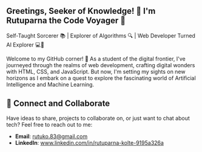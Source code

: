 ## Greetings, Seeker of Knowledge! 🌌 I'm Rutuparna the Code Voyager 🚀
Self-Taught Sorcerer 📚 | Explorer of Algorithms 🔍 | Web Developer Turned AI Explorer 💻🧠

Welcome to my GitHub corner! 👋 As a student of the digital frontier, 
I've journeyed through the realms of web development, crafting digital wonders with HTML, CSS, and JavaScript.
But now, I'm setting my sights on new horizons as I embark on a quest to explore the fascinating world of Artificial Intelligence and Machine Learning.

## 🤝 Connect and Collaborate
Have ideas to share, projects to collaborate on, or just want to chat about tech? Feel free to reach out to me:
- **Email**: rutuko.83@gmail.com
- **LinkedIn**: www.linkedin.com/in/rutuparna-kolte-9195a326a
